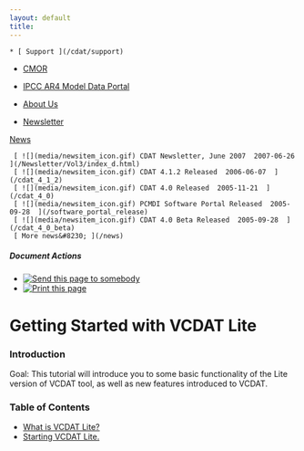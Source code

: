 ```yaml
---
layout: default
title: 
---
```



    * [ Support ](/cdat/support)

  * [ CMOR ](/cmor)

  * [ IPCC AR4 Model Data Portal ](/esg_data_portal)

  * [ About Us ](/about)

  * [ Newsletter ](/Newsletter)

[ News ](/news)

     [ ![](media/newsitem_icon.gif) CDAT Newsletter, June 2007  2007-06-26  ](/Newsletter/Vol3/index_d.html)
     [ ![](media/newsitem_icon.gif) CDAT 4.1.2 Released  2006-06-07  ](/cdat_4_1_2)
     [ ![](media/newsitem_icon.gif) CDAT 4.0 Released  2005-11-21  ](/cdat_4_0)
     [ ![](media/newsitem_icon.gif) PCMDI Software Portal Released  2005-09-28  ](/software_portal_release)
     [ ![](media/newsitem_icon.gif) CDAT 4.0 Beta Released  2005-09-28  ](/cdat_4_0_beta)
     [ More news&#8230; ](/news)

#####  Document Actions

  * [ ![Send this page to somebody](media/mail_icon.gif) ](/cdat/tutorials/vcdat-lite/index_html/sendto_form)
  * [ ![Print this page](media/print_icon.gif) ](/this.print\(\))

#  Getting Started with VCDAT Lite

###  Introduction

 Goal:  This tutorial will introduce you to some basic functionality of the Lite version of VCDAT tool, as well as new features introduced to VCDAT. 

###  Table of Contents

  * [ What is VCDAT Lite? ](/vcdat_lite)
  * [ Starting VCDAT Lite. ](/starting-vcdat)
